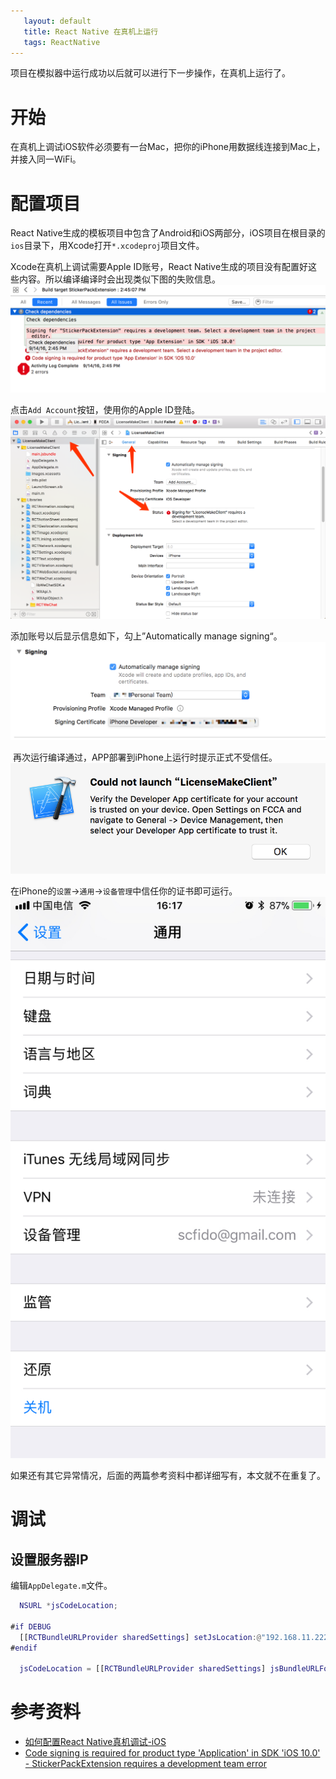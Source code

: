 ```yaml
---
   layout: default
   title: React Native 在真机上运行
   tags: ReactNative
---
```

项目在模拟器中运行成功以后就可以进行下一步操作，在真机上运行了。

# 开始
在真机上调试iOS软件必须要有一台Mac，把你的iPhone用数据线连接到Mac上，并接入同一WiFi。

# 配置项目
React Native生成的模板项目中包含了Android和iOS两部分，iOS项目在根目录的`ios`目录下，用Xcode打开`*.xcodeproj`项目文件。

Xcode在真机上调试需要Apple ID账号，React Native生成的项目没有配置好这些内容。所以编译编译时会出现类似下图的失败信息。
![](/assets/drafts/run-on-device/img/2017-09-29-17-47-17.png)
 
点击`Add Account`按钮，使用你的Apple ID登陆。  
![](/assets/drafts/run-on-device/img/2017-09-29-15-46-22.png)

添加账号以后显示信息如下，勾上”Automatically manage signing“。
![](/assets/drafts/run-on-device/img/2017-09-29-15-48-34.png)

 再次运行编译通过，APP部署到iPhone上运行时提示正式不受信任。
![](/assets/drafts/run-on-device/img/2017-09-29-16-16-47.png)

在iPhone的`设置`->`通用`->`设备管理`中信任你的证书即可运行。
![](/assets/drafts/run-on-device/img/2017-09-29-18-13-07.png)

如果还有其它异常情况，后面的两篇参考资料中都详细写有，本文就不在重复了。

# 调试
## 设置服务器IP
编辑`AppDelegate.m`文件。

```m
  NSURL *jsCodeLocation;

#if DEBUG
  [[RCTBundleURLProvider sharedSettings] setJsLocation:@"192.168.11.222"];
#endif
  
  jsCodeLocation = [[RCTBundleURLProvider sharedSettings] jsBundleURLForBundleRoot:@"index.ios" fallbackResource:nil ];

```

# 参考资料
* [如何配置React Native真机调试-iOS](http://www.cnblogs.com/yingsmirk/p/5224985.html)
* [Code signing is required for product type 'Application' in SDK 'iOS 10.0' - StickerPackExtension requires a development team error](https://stackoverflow.com/questions/37806538/code-signing-is-required-for-product-type-application-in-sdk-ios-10-0-stic)


